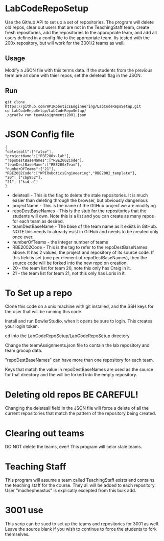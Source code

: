 # LabCodeRepoSetup

Use the Github API to set up a set of repositories. The program will delete old repos, clear out users that are not in the TeachingStaff team, create fresh repositories, add the repositories to the appropriate team, and add all users defined in a config file to the appropriate team. Its tested with the 200x repository, but will work for the 3001/2 teams as well.
## Usage

Modify a JSON file with this terms data. If the students from the previous term are all done with thier repos, set the deleteall flag in the JSON.

## Run
```
git clone https://github.com/WPIRoboticsEngineering/LabCodeRepoSetup.git
cd LabCodeRepoSetup/LabCodeRepoSetup/
./gradlw run teamAssignments2001.json
```
# JSON Config file

```
{
"deleteall":["false"],  
"projectName":["RBE200x-lab"],
"repoDestBaseNames":["RBE2002Code"],
"teamDestBaseName":["RBE200xTeam"],
"numberOfTeams":["21"],
"RBE2002Code":["WPIRoboticsEngineering","RBE2002_template"],
"20": ["cbp952"],
"21": ["kid-a"]
}
```
* deleteall - This is the flag to delete the stale repositories. It is much easier than deleting through the browser, but obviously dangerious
* projectName - This is the name of the GItHub project we are modifying
* repoDestBaseNames - This is the stub for the repositories that the students will own. Note this is a list and you can create as many repos for each team as desired.
* teamDestBaseName - The base of the team name as it exists in GitHub. NOTE this needs to already esist in GitHub and needs to be created only once ever. 
* numberOfTeams - the integer number of teams
* RBE2002Code -  This is the tag to refer to the repoDestBaseNames above. It has 2 values, the project and repository of its source code. If this field is set (one per element of repoDestBaseNames), then the source code will be forked into the new repo on creation. 
* 20 - the team list for team 20, note this only has Craig in it.
* 21 - the team list for team 21, not this only has Loris in it. 

# To Set up a repo
Clone this code on a unix machine with git installed, and the SSH keys for the user that will be running this code.

Install and run BowlerStudio, when it opens be sure to login. This creates your login token.

cd into the LabCodeRepoSetup/LabCodeRepoSetup directory

Change the teamAssignments.json file to contain the lab repository and team grooup data. 

"repoDestBaseNames" can have more than one repository for each team. 

Keys that match the value in repoDestBaseNames are used as the source for that directory and the will be forked into the empty repository.

# Deleting old repos BE CAREFUL!

Changing the deleteall field in the JSON file will force a delete of all the current repositories that match the pattern of the repository being created. 

# Clearing out teams

DO NOT delete the teams, ever! This program will celar stale teams. 

# Teaching Staff

This program will assume a team called TeachingStaff exists and contains the teaching staff for the course. They all will be added to each repository. User "madhepheastus" is explicatly excepted from this bulk add. 

# 3001 use

This scrip can be sued to set up the teams and repositories for 3001 as well. Leave the source blank if you wish to continue to force the students to fork themselves. 


